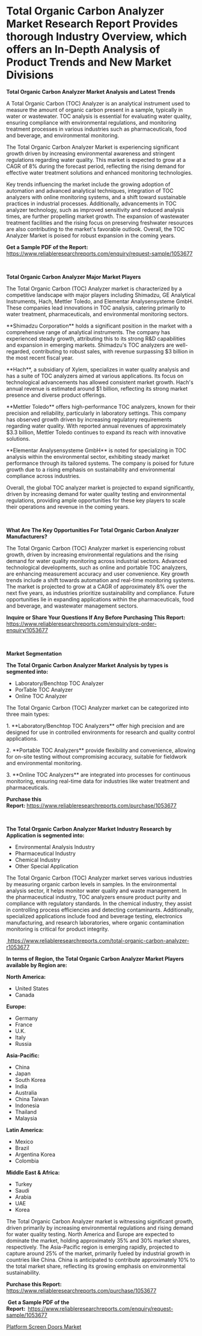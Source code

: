 <p><h1>Total Organic Carbon Analyzer Market Research Report Provides thorough Industry Overview, which offers an In-Depth Analysis of Product Trends and New Market Divisions</h1></p><p><strong>Total Organic Carbon Analyzer Market Analysis and Latest Trends</strong></p>
<p><p>A Total Organic Carbon (TOC) Analyzer is an analytical instrument used to measure the amount of organic carbon present in a sample, typically in water or wastewater. TOC analysis is essential for evaluating water quality, ensuring compliance with environmental regulations, and monitoring treatment processes in various industries such as pharmaceuticals, food and beverage, and environmental monitoring.</p><p>The Total Organic Carbon Analyzer Market is experiencing significant growth driven by increasing environmental awareness and stringent regulations regarding water quality. This market is expected to grow at a CAGR of 8% during the forecast period, reflecting the rising demand for effective water treatment solutions and enhanced monitoring technologies. </p><p>Key trends influencing the market include the growing adoption of automation and advanced analytical techniques, integration of TOC analyzers with online monitoring systems, and a shift toward sustainable practices in industrial processes. Additionally, advancements in TOC analyzer technology, such as improved sensitivity and reduced analysis times, are further propelling market growth. The expansion of wastewater treatment facilities and the rising focus on preserving freshwater resources are also contributing to the market's favorable outlook. Overall, the TOC Analyzer Market is poised for robust expansion in the coming years.</p></p>
<p><strong>Get a Sample PDF of the Report:&nbsp;</strong> <a href="https://www.reliableresearchreports.com/enquiry/request-sample/1053677?utm_campaign=2205&utm_medium=2&utm_source=Github&utm_content=ia&utm_term=21022025&utm_id=total-organic-carbon-analyzer">https://www.reliableresearchreports.com/enquiry/request-sample/1053677</a></p>
<p>&nbsp;</p>
<p><strong>Total Organic Carbon Analyzer Major Market Players</strong></p>
<p><p>The Total Organic Carbon (TOC) Analyzer market is characterized by a competitive landscape with major players including Shimadzu, GE Analytical Instruments, Hach, Mettler Toledo, and Elementar Analysensysteme GmbH. These companies lead innovations in TOC analysis, catering primarily to water treatment, pharmaceuticals, and environmental monitoring sectors.</p><p>**Shimadzu Corporation** holds a significant position in the market with a comprehensive range of analytical instruments. The company has experienced steady growth, attributing this to its strong R&D capabilities and expansion in emerging markets. Shimadzu's TOC analyzers are well-regarded, contributing to robust sales, with revenue surpassing $3 billion in the most recent fiscal year.</p><p>**Hach**, a subsidiary of Xylem, specializes in water quality analysis and has a suite of TOC analyzers aimed at various applications. Its focus on technological advancements has allowed consistent market growth. Hach's annual revenue is estimated around $1 billion, reflecting its strong market presence and diverse product offerings.</p><p>**Mettler Toledo** offers high-performance TOC analyzers, known for their precision and reliability, particularly in laboratory settings. This company has observed growth driven by increasing regulatory requirements regarding water quality. With reported annual revenues of approximately $3.3 billion, Mettler Toledo continues to expand its reach with innovative solutions.</p><p>**Elementar Analysensysteme GmbH** is noted for specializing in TOC analysis within the environmental sector, exhibiting steady market performance through its tailored systems. The company is poised for future growth due to a rising emphasis on sustainability and environmental compliance across industries.</p><p>Overall, the global TOC analyzer market is projected to expand significantly, driven by increasing demand for water quality testing and environmental regulations, providing ample opportunities for these key players to scale their operations and revenue in the coming years.</p></p>
<p>&nbsp;</p>
<p><strong>What Are The Key Opportunities For Total Organic Carbon Analyzer Manufacturers?</strong></p>
<p><p>The Total Organic Carbon (TOC) Analyzer market is experiencing robust growth, driven by increasing environmental regulations and the rising demand for water quality monitoring across industrial sectors. Advanced technological developments, such as online and portable TOC analyzers, are enhancing measurement accuracy and user convenience. Key growth trends include a shift towards automation and real-time monitoring systems. The market is projected to grow at a CAGR of approximately 8% over the next five years, as industries prioritize sustainability and compliance. Future opportunities lie in expanding applications within the pharmaceuticals, food and beverage, and wastewater management sectors.</p></p>
<p><strong>Inquire or Share Your Questions If Any Before Purchasing This Report:</strong> <a href="https://www.reliableresearchreports.com/enquiry/pre-order-enquiry/1053677?utm_campaign=2205&utm_medium=2&utm_source=Github&utm_content=ia&utm_term=21022025&utm_id=total-organic-carbon-analyzer">https://www.reliableresearchreports.com/enquiry/pre-order-enquiry/1053677</a></p>
<p>&nbsp;</p>
<p><strong>Market Segmentation</strong></p>
<p><strong>The Total Organic Carbon Analyzer Market Analysis by types is segmented into:</strong></p>
<p><ul><li>Laboratory/Benchtop TOC Analyzer</li><li>PorTable TOC Analyzer</li><li>Online TOC Analyzer</li></ul></p>
<p><p>The Total Organic Carbon (TOC) Analyzer market can be categorized into three main types: </p><p>1. **Laboratory/Benchtop TOC Analyzers** offer high precision and are designed for use in controlled environments for research and quality control applications.</p><p>   </p><p>2. **Portable TOC Analyzers** provide flexibility and convenience, allowing for on-site testing without compromising accuracy, suitable for fieldwork and environmental monitoring.</p><p>3. **Online TOC Analyzers** are integrated into processes for continuous monitoring, ensuring real-time data for industries like water treatment and pharmaceuticals.</p></p>
<p><strong>Purchase this Report:&nbsp;</strong><a href="https://www.reliableresearchreports.com/purchase/1053677?utm_campaign=2205&utm_medium=2&utm_source=Github&utm_content=ia&utm_term=21022025&utm_id=total-organic-carbon-analyzer">https://www.reliableresearchreports.com/purchase/1053677</a></p>
<p>&nbsp;</p>
<p><strong>The Total Organic Carbon Analyzer Market Industry Research by Application is segmented into:</strong></p>
<p><ul><li>Environmental Analysis Industry</li><li>Pharmaceutical Industry</li><li>Chemical Industry</li><li>Other Special Application</li></ul></p>
<p><p>The Total Organic Carbon (TOC) Analyzer market serves various industries by measuring organic carbon levels in samples. In the environmental analysis sector, it helps monitor water quality and waste management. In the pharmaceutical industry, TOC analyzers ensure product purity and compliance with regulatory standards. In the chemical industry, they assist in controlling process efficiencies and detecting contaminants. Additionally, specialized applications include food and beverage testing, electronics manufacturing, and research laboratories, where organic contamination monitoring is critical for product integrity.</p></p>
<p><a href="https://www.reliableresearchreports.com/total-organic-carbon-analyzer-r1053677?utm_campaign=2205&utm_medium=2&utm_source=Github&utm_content=ia&utm_term=21022025&utm_id=total-organic-carbon-analyzer">&nbsp;https://www.reliableresearchreports.com/total-organic-carbon-analyzer-r1053677</a></p>
<p><strong>In terms of Region, the Total Organic Carbon Analyzer Market Players available by Region are:</strong></p>
<p>
    <p> <strong> North America: </strong>
        <ul>
            <li>United States</li>
            <li>Canada</li>
        </ul>
        </p> 
    <p> <strong> Europe: </strong>
        <ul>
            <li>Germany</li>
            <li>France</li>
            <li>U.K.</li>
            <li>Italy</li>
            <li>Russia</li>
        </ul>
        </p> 
    <p> <strong> Asia-Pacific: </strong>
        <ul>
            <li>China</li>
            <li>Japan</li>
            <li>South Korea</li>
            <li>India</li>
            <li>Australia</li>
            <li>China Taiwan</li>
            <li>Indonesia</li>
            <li>Thailand</li>
            <li>Malaysia</li>
        </ul>
        </p> 
    <p> <strong> Latin America: </strong>
        <ul>
            <li>Mexico</li>
            <li>Brazil</li>
            <li>Argentina Korea</li>
            <li>Colombia</li>
        </ul>
        </p> 
    <p> <strong> Middle East & Africa: </strong>
        <ul>
            <li>Turkey</li>
            <li>Saudi</li>
            <li>Arabia</li>
            <li>UAE</li>
            <li>Korea</li>
        </ul>
    </p>
    </p>
<p><p>The Total Organic Carbon Analyzer market is witnessing significant growth, driven primarily by increasing environmental regulations and rising demand for water quality testing. North America and Europe are expected to dominate the market, holding approximately 35% and 30% market shares, respectively. The Asia-Pacific region is emerging rapidly, projected to capture around 25% of the market, primarily fueled by industrial growth in countries like China. China is anticipated to contribute approximately 10% to the total market share, reflecting its growing emphasis on environmental sustainability.</p></p>
<p><strong>Purchase this Report: </strong><a href="https://www.reliableresearchreports.com/purchase/1053677?utm_campaign=2205&utm_medium=2&utm_source=Github&utm_content=ia&utm_term=21022025&utm_id=total-organic-carbon-analyzer">https://www.reliableresearchreports.com/purchase/1053677</a></p>
<p>&nbsp;<strong>Get a Sample PDF of the Report:&nbsp;&nbsp;</strong><a href="https://www.reliableresearchreports.com/enquiry/request-sample/1053677?utm_campaign=2205&utm_medium=2&utm_source=Github&utm_content=ia&utm_term=21022025&utm_id=total-organic-carbon-analyzer">https://www.reliableresearchreports.com/enquiry/request-sample/1053677</a></p>
<p><strong></strong></p>
<p><p><a href="https://github.com/SanjidaKhan901/Market-Research-Report-List-1/blob/main/platform-screen-doors-market.md?utm_campaign=2205&utm_medium=2&utm_source=Github&utm_content=ia&utm_term=21022025&utm_id=total-organic-carbon-analyzer">Platform Screen Doors Market</a></p></p>